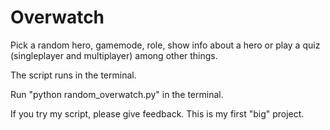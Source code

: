 # Overwatch
Pick a random hero, gamemode, role, show info about a hero or play a quiz (singleplayer and multiplayer) among other things.

The script runs in the terminal.

Run "python random_overwatch.py" in the terminal.

If you try my script, please give feedback. This is my first "big" project.
